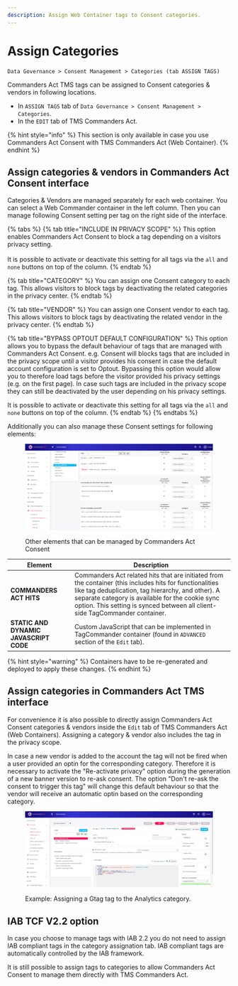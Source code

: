 ```yaml
---
description: Assign Web Container tags to Consent categories.
---
```


# Assign Categories

`Data Governance > Consent Management > Categories (tab ASSIGN TAGS)`

Commanders Act TMS tags can be assigned to Consent categories & vendors in following locations.&#x20;

* In `ASSIGN TAGS` tab of `Data Governance > Consent Management > Categories`.&#x20;
* In the `EDIT` tab of TMS Commanders Act.

{% hint style="info" %}
This section is only available in case you use Commanders Act Consent with TMS Commanders Act (Web Container).
{% endhint %}

## Assign categories & vendors in Commanders Act Consent interface

Categories & Vendors are managed separately for each web container. You can select a Web Commander container in the left column. Then you can manage following Consent setting per tag on the right side of the interface.

{% tabs %}
{% tab title="INCLUDE IN PRIVACY SCOPE" %}
This option enables Commanders Act Consent to block a tag depending on a visitors privacy setting.\
\
It is possible to activate or deactivate this setting for all tags via the `all` and `none` buttons on top of the column.
{% endtab %}

{% tab title="CATEGORY" %}
You can assign one Consent category to each tag. This allows visitors to block tags by deactivating the related categories in the privacy center.
{% endtab %}

{% tab title="VENDOR" %}
You can assign one Consent vendor to each tag. This allows visitors to block tags by deactivating the related vendor in the privacy center.
{% endtab %}

{% tab title="BYPASS OPTOUT DEFAULT CONFIGURATION" %}
This option allows you to bypass the default behaviour of tags that are managed with Commanders Act Consent. e.g. Consent will blocks tags that are included in the privacy scope until a visitor provides his consent in case the default account configuration is set to Optout. Bypassing this option would allow you to therefore load tags before the visitor provided his privacy settings (e.g. on the first page). In case such tags are included in the privacy scope they can still be deactivated by the user depending on his privacy settings.

It is possible to activate or deactivate this setting for all tags via the `all` and `none` buttons on top of the column.
{% endtab %}
{% endtabs %}

Additionally you can also manage these Consent settings for following elements:

<figure><img src="../../../../.gitbook/assets/image (207).png" alt=""><figcaption><p>Other elements that can be managed by Commanders Act Consent</p></figcaption></figure>

| Element                                | Description                                                                                                                                                                                                                                                                                      |
| -------------------------------------- | ------------------------------------------------------------------------------------------------------------------------------------------------------------------------------------------------------------------------------------------------------------------------------------------------ |
| **COMMANDERS ACT HITS**                | Commanders Act related hits that are initiated from the container (this includes hits for functionalities like tag deduplication, tag hierarchy, and other). A separate category is available for the cookie sync option. This setting is synced between all client-side TagCommander container. |
| **STATIC AND DYNAMIC JAVASCRIPT CODE** | Custom JavaScript that can be implemented in TagCommander container (found in `ADVANCED` section of the `Edit` tab).                                                                                                                                                                             |

{% hint style="warning" %}
Containers have to be re-generated and deployed to apply these changes.
{% endhint %}

## Assign categories in Commanders Act TMS interface

For convenience it is also possible to directly assign Commanders Act Consent categories & vendors inside the `Edit` tab of TMS Commanders Act (Web Containers). Assigning a category & vendor also includes the tag in the privacy scope.

In case a new vendor is added to the account the tag will not be fired when a user provided an optin for the corresponding category. Therefore it is necessary to activate the "Re-activate privacy" option during the generation of a new banner version to re-ask consent. The option "Don't re-ask the consent to trigger this tag" will change this default behaviour so that the vendor will receive an automatic optin based on the corresponding category.

<figure><img src="../../../../.gitbook/assets/image (184).png" alt=""><figcaption><p>Example: Assigning a Gtag tag to the Analytics category.</p></figcaption></figure>

## IAB TCF V2.2 option

In case you choose to manage tags with IAB 2.2 you do not need to assign IAB compliant tags in the category assignation tab. IAB compliant tags are automatically controlled by the IAB framework.

It is still possible to assign tags to categories to allow Commanders Act Consent to manage them directly with TMS Commanders Act.
